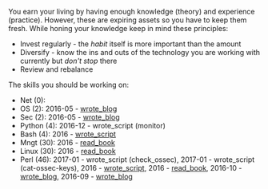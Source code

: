 You earn your living by having enough knowledge (theory) and experience
(practice). However, these are expiring assets so you have to keep them fresh.
While honing your knowledge keep in mind these principles:

* Invest regularly - the *habit* itself is more important than the amount
* Diversify - know the ins and outs of the technology you are working with
  currently but *don't stop* there
* Review and rebalance

The skills you should be working on:

* Net (0): 
* OS (2): 2016-05 - [wrote_blog](https://github.com/jreisinger/blog/blob/master/posts/vagrant.md)
* Sec (2): 2016-05 - [wrote_blog](https://github.com/jreisinger/blog/blob/master/posts/tcpdump.md)
* Python (4): 2016-12 - wrote_script (monitor)
* Bash (4): 2016 - [wrote_script](https://github.com/skx/sysadmin-util/issues/17)
* Mngt (30): 2016 - [read_book](https://en.wikipedia.org/wiki/The_Phoenix_Project_(novel))
* Linux (30): 2016 - [read_book](https://www.nostarch.com/howlinuxworks2)
* Perl (46): 2017-01 - wrote_script (check_ossec), 2017-01 - wrote_script (cat-ossec-keys), 2016 - [wrote_script](https://github.com/jreisinger/checkprocs), 2016 - [read_book](https://www.intermediateperl.com/), 2016-10 - [wrote_blog](https://github.com/jreisinger/blog/blob/master/posts/module-build.md), 2016-09 - [wrote_blog](https://github.com/jreisinger/blog/blob/master/posts/finding-good-cpan-module.md)
